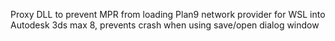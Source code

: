 Proxy DLL to prevent MPR from loading Plan9 network provider for WSL into Autodesk 3ds max 8, prevents crash when using save/open dialog window
